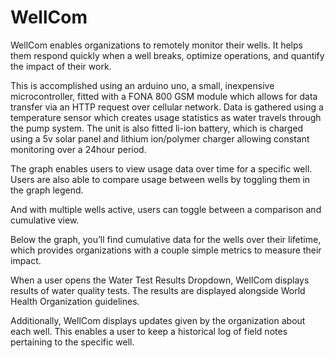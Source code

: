 # WellCom

WellCom enables organizations to remotely monitor their wells.  It helps them respond quickly when a well breaks, optimize operations, and quantify the impact of their work.

This is accomplished using an arduino uno, a small, inexpensive microcontroller, fitted with a FONA 800 GSM module which allows for data transfer via an HTTP request over cellular network.  Data is gathered using a temperature sensor which creates usage statistics as water travels through the pump system.  The unit is also fitted li-ion battery, which is charged using a 5v solar panel and lithium ion/polymer charger allowing constant monitoring over a 24hour period.

The graph enables users to view usage data over time for a specific well.  Users are also able to compare usage between wells by toggling them in the graph legend.  

And with multiple wells active, users can toggle between a comparison and cumulative view.

Below the graph, you’ll find cumulative data for the wells over their lifetime, which provides organizations with a couple simple metrics to measure their impact.

When a user opens the Water Test Results Dropdown, WellCom displays results of water quality tests.  The results are displayed alongside World Health Organization guidelines.  

Additionally, WellCom displays updates given by the organization about each well.  This enables a user to keep a historical log of field notes pertaining to the specific well.
